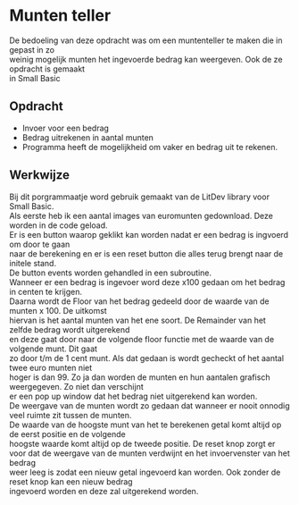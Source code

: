 # Munten teller

De bedoeling van deze opdracht was om een muntenteller te maken die in gepast in zo \
weinig mogelijk munten het ingevoerde bedrag kan weergeven. Ook de ze opdracht is gemaakt \
in Small Basic


Opdracht
--------

* Invoer voor een bedrag
* Bedrag uitrekenen in aantal munten
* Programma heeft de mogelijkheid om vaker en bedrag uit te rekenen.


Werkwijze
---------
Bij dit porgrammaatje word gebruik gemaakt van de LitDev library voor Small Basic. \
Als eerste heb ik een aantal images van euromunten gedownload. Deze worden in de code geload.\
Er is een button waarop geklikt kan worden nadat er een bedrag is ingvoerd om door te gaan \
naar de berekening en er is een reset button die alles terug brengt naar de initele stand. \
De button events worden gehandled in een subroutine. \
Wanneer er een bedrag is ingevoer word deze x100 gedaan om het bedrag in centen te krijgen. \
Daarna wordt de Floor van het bedrag gedeeld door de waarde van de munten x 100. De uitkomst\
hiervan is het aantal munten van het ene soort. De Remainder van het zelfde bedrag wordt uitgerekend\
en deze gaat door naar de volgende floor functie met de waarde van de volgende munt. Dit gaat \
zo door t/m de 1 cent munt. Als dat gedaan is wordt gecheckt of het aantal twee euro munten niet\
hoger is dan 99. Zo ja dan worden de munten en hun aantalen grafisch weergegeven. Zo niet dan verschijnt \
er een pop up window dat het bedrag niet uitgerekend kan worden. \
De weergave van de munten wordt zo gedaan dat wanneer er nooit onnodig veel ruimte zit tussen de munten. \
De waarde van de hoogste munt van het te berekenen getal komt altijd op de eerst positie en de volgende \
hoogste waarde komt altijd op de tweede positie.
De reset knop zorgt er voor dat de weergave van de munten verdwijnt en het invoervenster van het bedrag \
weer leeg is zodat een nieuw getal ingevoerd kan worden. Ook zonder de reset knop kan een nieuw bedrag \
ingevoerd worden en deze zal uitgerekend worden.





